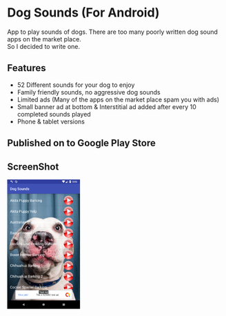# Dog Sounds (For Android)

App to play sounds of dogs. There are too many poorly written dog sound apps on the market place.  
So I decided to write one.

## Features  

- 52 Different sounds for your dog to enjoy
- Family friendly sounds, no aggressive dog sounds
- Limited ads (Many of the apps on the market place spam you with ads) 
- Small banner ad at bottom & Interstitial ad added after every 10 completed sounds played
- Phone & tablet versions

## Published on to Google Play Store  
  

## ScreenShot  

<img src="https://github.com/swdevdave/Android-Dog-Sounds/blob/master/DogSoundsScreenShot.png" height="300"/>&nbsp;&nbsp;&nbsp;
